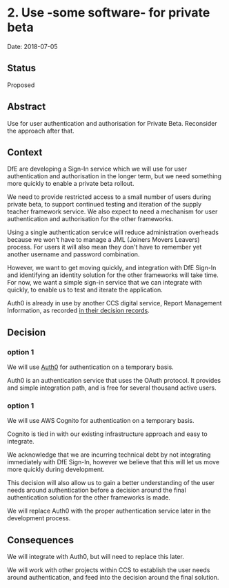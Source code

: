 # 2. Use -some software- for private beta

Date: 2018-07-05

## Status

Proposed

## Abstract

Use <software> for user authentication and authorisation for Private Beta. Reconsider the approach after that.

## Context

DfE are developing a Sign-In service which we will use for user authentication and authorisation in the longer term, but we need something more quickly to enable a private beta rollout. 

We need to provide restricted access to a small number of users during private beta, to support continued testing and iteration of the supply teacher framework service. We also expect to need a mechanism for user authentication and authorisation for the other frameworks. 

Using a single authentication service will reduce administration overheads because we won't have to manage a JML (Joiners Movers Leavers) process. For users it will also mean they don't have to remember yet another username and password combination.

However, we want to get moving quickly, and integration with DfE Sign-In and identifying an identity solution for the other frameworks will take time. For now, we want a simple sign-in service that we can integrate with quickly, to enable us to test and iterate the application.

Auth0 is already in use by another CCS digital service, Report Management Information, as recorded [in their decision records](https://github.com/Crown-Commercial-Service/ReportMI-ADRs/blob/master/doc/adr/0011-use-auth0-for-temporary-user-authentication.md). 

## Decision

### option 1

We will use [Auth0](https://auth0.com) for authentication on a temporary basis.

Auth0 is an authentication service that uses the OAuth protocol. It provides and simple integration path, and is free for several thousand active users.

### option 1

We will use AWS Cognito for authentication on a temporary basis.

Cognito is tied in with our existing infrastructure approach and easy to integrate.

We acknowledge that we are incurring technical debt by not integrating immediately with DfE Sign-In, however we believe that this will let us move more quickly during development.

This decision will also allow us to gain a better understanding of the user needs around authentication before a decision around the final authentication solution for the other frameworks is made.

We will replace Auth0 with the proper authentication service later in the development process.


## Consequences

We will integrate with Auth0, but will need to replace this later.

We will work with other projects within CCS to establish the user needs around authentication, and feed into the decision around the final solution.

